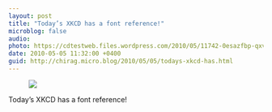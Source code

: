 ```yaml
---
layout: post
title: "Today’s XKCD has a font reference!"
microblog: false
audio: 
photo: https://cdtestweb.files.wordpress.com/2010/05/11742-0esazfbp-qxvc2dlu.png
date: 2010-05-05 11:32:00 +0400
guid: http://chirag.micro.blog/2010/05/05/todays-xkcd-has.html
---
```

<figure><img src="https://cdtestweb.files.wordpress.com/2010/05/11742-0esazfbp-qxvc2dlu.png"></figure><p>Today’s XKCD has a font reference!</p>
